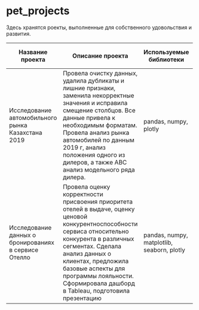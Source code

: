 # pet_projects

Здесь хранятся роекты, выполненные для собственного удовольствия и развития.

| Название проекта  | Описание проекта | Используемые библиотеки | Ссылка на HTML |
| ----------------- | ---------------- | ----------------------- | -------------- |
| Исследование автомобильного рынка Казахстана 2019 | Провела очистку данных, удалила дубликаты и лишние признаки, заменила некорректные значения и исправила смещение столбцов. Все данные привела к необходимым форматам. Провела анализ рынка автомобилей по данным 2019 г, анализ положения одного из дилеров, а также ABC анализ модельного ряда дилера. | pandas, numpy, plotly | [скачать HTML](https://disk.yandex.ru/d/FJowUY-cpkihiA) |
|   Исследование данных о бронированиях в сервисе Отелло    | Провела оценку корректности присвоения приоритета отелей в выдаче, оценку ценовой конкурентноспособности сервиса относительно конкурента в различных сегментах. Сделала анализ данных о клиентах, предложила базовые аспекты для программы лояльности. Сформировала дашборд в Tableau, подготовила презентацию  | pandas, numpy, matplotlib, seaborn, plotly  | [скачать HTML](https://drive.google.com/uc?export=download&confirm=no_antivirus&id=1aj4xoMsXzj-S2Av663XqmpmZjNK4TbRC) |
